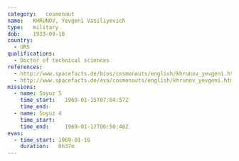 ```yaml
---
category:	cosmonaut
name:	KHRUNOV, Yevgeni Vasiliyevich 
type:	military
dob:	1933-09-10
country:
  - URS
qualifications:
  - Doctor of technical sciences
references:
  - http://www.spacefacts.de/bios/cosmonauts/english/khrunov_yevgeni.htm
  - http://www.spacefacts.de/eva/cosmonauts/english/khrunov_yevgeni.htm
missions:
  - name: Soyuz 5
    time_start:   1969-01-15T07:04:57Z
    time_end:     
  - name: Soyuz 4
    time_start:   
    time_end:     1969-01-17T06:50:48Z
evas:
  - time_start: 1969-01-16
    duration:   0h37m
---
```

